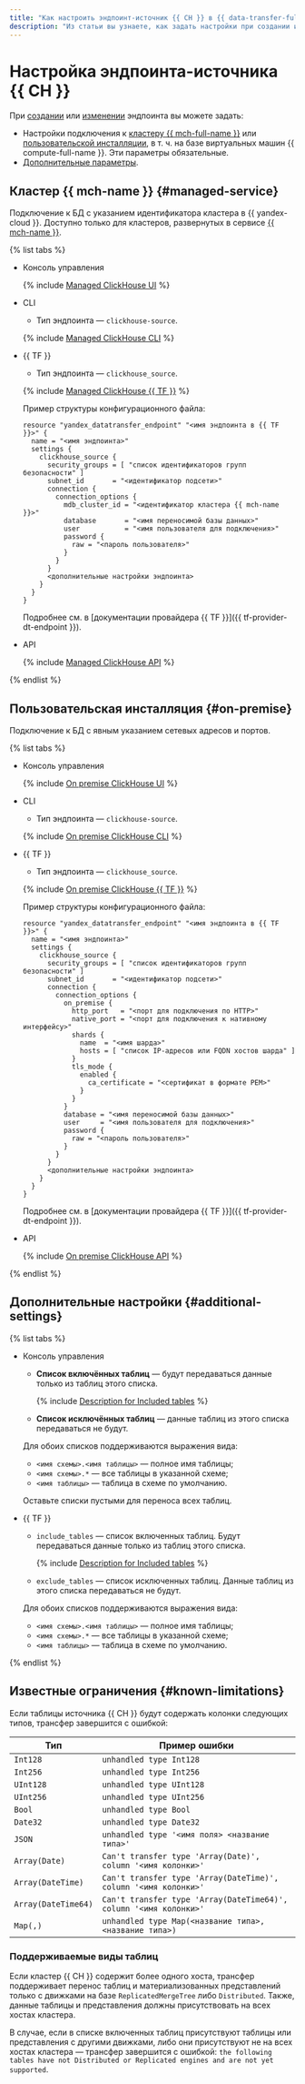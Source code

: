 ```yaml
---
title: "Как настроить эндпоинт-источник {{ CH }} в {{ data-transfer-full-name }}"
description: "Из статьи вы узнаете, как задать настройки при создании или изменении эндпоинта-источника {{ CH }} в {{ data-transfer-full-name }}."
---
```


# Настройка эндпоинта-источника {{ CH }}

При [создании](../index.md#create) или [изменении](../index.md#update) эндпоинта вы можете задать:

* Настройки подключения к [кластеру {{ mch-full-name }}](#managed-service) или [пользовательской инсталляции](#on-premise), в т. ч. на базе виртуальных машин {{ compute-full-name }}. Эти параметры обязательные.
* [Дополнительные параметры](#additional-settings).

## Кластер {{ mch-name }} {#managed-service}

Подключение к БД с указанием идентификатора кластера в {{ yandex-cloud }}. Доступно только для кластеров, развернутых в сервисе [{{ mch-name }}](../../../../managed-clickhouse/).

{% list tabs %}

- Консоль управления

    {% include [Managed ClickHouse UI](../../../../_includes/data-transfer/necessary-settings/ui/managed-clickhouse.md) %}

- CLI

    * Тип эндпоинта — `clickhouse-source`.

    {% include [Managed ClickHouse CLI](../../../../_includes/data-transfer/necessary-settings/cli/managed-clickhouse.md) %}

- {{ TF }}

    * Тип эндпоинта — `clickhouse_source`.

    {% include [Managed ClickHouse {{ TF }}](../../../../_includes/data-transfer/necessary-settings/terraform/managed-clickhouse.md) %}

    Пример структуры конфигурационного файла:

    
    ```hcl
    resource "yandex_datatransfer_endpoint" "<имя эндпоинта в {{ TF }}>" {
      name = "<имя эндпоинта>"
      settings {
        clickhouse_source {
          security_groups = [ "список идентификаторов групп безопасности" ]
          subnet_id       = "<идентификатор подсети>"
          connection {
            connection_options {
              mdb_cluster_id = "<идентификатор кластера {{ mch-name }}>"
              database       = "<имя переносимой базы данных>"
              user           = "<имя пользователя для подключения>"
              password {
                raw = "<пароль пользователя>"
              }
            }
          }
          <дополнительные настройки эндпоинта>
        }
      }
    }
    ```


    Подробнее см. в [документации провайдера {{ TF }}]({{ tf-provider-dt-endpoint }}).

- API

    {% include [Managed ClickHouse API](../../../../_includes/data-transfer/necessary-settings/api/managed-clickhouse.md) %}

{% endlist %}

## Пользовательская инсталляция {#on-premise}

Подключение к БД с явным указанием сетевых адресов и портов.

{% list tabs %}

- Консоль управления

    {% include [On premise ClickHouse UI](../../../../_includes/data-transfer/necessary-settings/ui/on-premise-clickhouse.md) %}

- CLI

    * Тип эндпоинта — `clickhouse-source`.

    {% include [On premise ClickHouse CLI](../../../../_includes/data-transfer/necessary-settings/cli/on-premise-clickhouse.md) %}

- {{ TF }}

    * Тип эндпоинта — `clickhouse_source`.

    {% include [On premise ClickHouse {{ TF }}](../../../../_includes/data-transfer/necessary-settings/terraform/on-premise-clickhouse.md) %}

    Пример структуры конфигурационного файла:

    
    ```hcl
    resource "yandex_datatransfer_endpoint" "<имя эндпоинта в {{ TF }}>" {
      name = "<имя эндпоинта>"
      settings {
        clickhouse_source {
          security_groups = [ "список идентификаторов групп безопасности" ]
          subnet_id       = "<идентификатор подсети>"
          connection {
            connection_options {
              on_premise {
                http_port   = "<порт для подключения по HTTP>"
                native_port = "<порт для подключения к нативному интерфейсу>"
                shards {
                  name  = "<имя шарда>"
                  hosts = [ "список IP-адресов или FQDN хостов шарда" ]
                }
                tls_mode {
                  enabled {
                    ca_certificate = "<сертификат в формате PEM>"
                  }
                }
              }
              database = "<имя переносимой базы данных>"
              user     = "<имя пользователя для подключения>"
              password {
                raw = "<пароль пользователя>"
              }
            }
          }
          <дополнительные настройки эндпоинта>
        }
      }
    }
    ```


    Подробнее см. в [документации провайдера {{ TF }}]({{ tf-provider-dt-endpoint }}).

- API

    {% include [On premise ClickHouse API](../../../../_includes/data-transfer/necessary-settings/api/on-premise-clickhouse.md) %}

{% endlist %}

## Дополнительные настройки {#additional-settings}

{% list tabs %}

- Консоль управления

    * **Список включённых таблиц** — будут передаваться данные только из таблиц этого списка.

        {% include [Description for Included tables](../../../../_includes/data-transfer/fields/description-included-tables.md) %}

    * **Список исключённых таблиц** — данные таблиц из этого списка передаваться не будут.

    Для обоих списков поддерживаются выражения вида:

    * `<имя схемы>.<имя таблицы>` — полное имя таблицы;
    * `<имя схемы>.*` — все таблицы в указанной схеме;
    * `<имя таблицы>` — таблица в схеме по умолчанию.

    Оставьте списки пустыми для переноса всех таблиц.

- {{ TF }}

    * `include_tables` — список включенных таблиц. Будут передаваться данные только из таблиц этого списка.

        {% include [Description for Included tables](../../../../_includes/data-transfer/fields/description-included-tables.md) %}

    * `exclude_tables` — список исключенных таблиц. Данные таблиц из этого списка передаваться не будут.

    Для обоих списков поддерживаются выражения вида:

    * `<имя схемы>.<имя таблицы>` — полное имя таблицы;
    * `<имя схемы>.*` — все таблицы в указанной схеме;
    * `<имя таблицы>` — таблица в схеме по умолчанию.

{% endlist %}

## Известные ограничения {#known-limitations}

Если таблицы источника {{ CH }} будут содержать колонки следующих типов, трансфер завершится с ошибкой:

| Тип                 | Пример ошибки                                                     |
|---------------------|-------------------------------------------------------------------|
| `Int128`            | `unhandled type Int128`                                           |
| `Int256`            | `unhandled type Int256`                                           |
| `UInt128`           | `unhandled type UInt128`                                          |
| `UInt256`           | `unhandled type UInt256`                                          |
| `Bool`              | `unhandled type Bool`                                             |
| `Date32`            | `unhandled type Date32`                                           |
| `JSON`              | `unhandled type '<имя поля> <название типа>'`                     |
| `Array(Date)`       | `Can't transfer type 'Array(Date)', column '<имя колонки>'`       |
| `Array(DateTime)`   | `Can't transfer type 'Array(DateTime)', column '<имя колонки>'`   |
| `Array(DateTime64)` | `Can't transfer type 'Array(DateTime64)', column '<имя колонки>'` |
| `Map(,)`            | `unhandled type Map(<название типа>, <название типа>)`            |

### Поддерживаемые виды таблиц
Если кластер {{ CH }} содержит более одного хоста, трансфер поддерживает перенос таблиц и материализованных представлений только с движками на базе `ReplicatedMergeTree` либо `Distributed`. Также, данные таблицы и представления должны присутствовать на всех хостах кластера.

В случае, если в списке включенных таблиц присутствуют таблицы или представления с другими движками, либо они присутствуют не на всех хостах кластера — трансфер завершится с ошибкой: `the following tables have not Distributed or Replicated engines and are not yet supported`.
